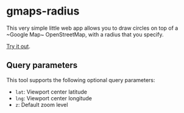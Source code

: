 # gmaps-radius

This very simple little web app allows you to draw circles on top of a ~Google Map~ OpenStreetMap, with a radius that you specify.

[Try it out](//obeattie.github.io/gmaps-radius/).

## Query parameters

This tool supports the following optional query parameters:

- `lat`: Viewport center latitude
- `lng`: Viewport center longitude
- `z`: Default zoom level
